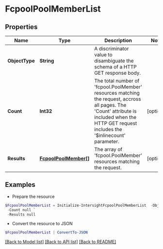 # FcpoolPoolMemberList
## Properties

Name | Type | Description | Notes
------------ | ------------- | ------------- | -------------
**ObjectType** | **String** | A discriminator value to disambiguate the schema of a HTTP GET response body. | 
**Count** | **Int32** | The total number of &#39;fcpool.PoolMember&#39; resources matching the request, accross all pages. The &#39;Count&#39; attribute is included when the HTTP GET request includes the &#39;$inlinecount&#39; parameter. | [optional] 
**Results** | [**FcpoolPoolMember[]**](FcpoolPoolMember.md) | The array of &#39;fcpool.PoolMember&#39; resources matching the request. | [optional] 

## Examples

- Prepare the resource
```powershell
$FcpoolPoolMemberList = Initialize-IntersightFcpoolPoolMemberList  -ObjectType null `
 -Count null `
 -Results null
```

- Convert the resource to JSON
```powershell
$FcpoolPoolMemberList | ConvertTo-JSON
```

[[Back to Model list]](../README.md#documentation-for-models) [[Back to API list]](../README.md#documentation-for-api-endpoints) [[Back to README]](../README.md)

